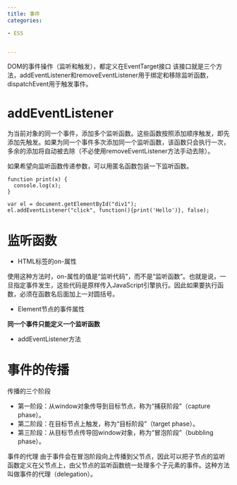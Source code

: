 ```yaml
---
title: 事件
categories: 

- ES5


---
```



DOM的事件操作（监听和触发），都定义在EventTarget接口
该接口就是三个方法，addEventListener和removeEventListener用于绑定和移除监听函数，dispatchEvent用于触发事件。



# addEventListener
 为当前对象的同一个事件，添加多个监听函数。这些函数按照添加顺序触发，即先添加先触发。如果为同一个事件多次添加同一个监听函数，该函数只会执行一次，多余的添加将自动被去除（不必使用removeEventListener方法手动去除）。


 如果希望向监听函数传递参数，可以用匿名函数包装一下监听函数。
```
function print(x) {
  console.log(x);
}

var el = document.getElementById("div1");
el.addEventListener("click", function(){print('Hello')}, false);
```




# 监听函数

- HTML标签的on-属性

使用这种方法时，on-属性的值是“监听代码”，而不是“监听函数”。也就是说，一旦指定事件发生，这些代码是原样传入JavaScript引擎执行。因此如果要执行函数，必须在函数名后面加上一对圆括号。


- Element节点的事件属性

**同一个事件只能定义一个监听函数**

- addEventListener方法



# 事件的传播

传播的三个阶段
- 第一阶段：从window对象传导到目标节点，称为“捕获阶段”（capture phase）。
- 第二阶段：在目标节点上触发，称为“目标阶段”（target phase）。
- 第三阶段：从目标节点传导回window对象，称为“冒泡阶段”（bubbling phase）。

事件的代理
由于事件会在冒泡阶段向上传播到父节点，因此可以把子节点的监听函数定义在父节点上，由父节点的监听函数统一处理多个子元素的事件。这种方法叫做事件的代理（delegation）。

